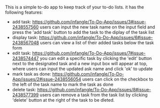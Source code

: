 This is a simple to-do app to keep track of your to-do lists.
it has the following features:
* add task: https://github.com/infangle/To-Do-App/issues/3#issue-2438557560 users can input the new task name on the input field and press the 'add task' button to add the task to the diplay of the task list
* display task: https://github.com/infangle/To-Do-App/issues/6#issue-2438567048 users can view a list of their added tasks below the task form
* edit task: https://github.com/infangle/To-Do-App/issues/7#issue-2438574447 you can edit a specific task by clicking the 'edit' button next to the designated task and a new input box will appear at top, where users can input the updated ask name and click 'ok' to update
* mark task as done: https://github.com/infangle/To-Do-App/issues/2#issue-2438556054 users can click on the checkbox to the left of the task name to mark the task as done
* delete task: https://github.com/infangle/To-Do-App/issues/8#issue-2438577399 users can remove a task from the task list by clicking 'delete' button at  the right of the task to be dleted.
